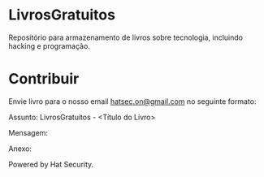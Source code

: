 # LivrosGratuitos
Repositório para armazenamento de livros sobre tecnologia, incluindo hacking e programação.

# Contribuir
Envie livro para o nosso email hatsec.on@gmail.com no seguinte formato:

Assunto: LivrosGratuitos - <Título do Livro>

Mensagem: <Sua mensagem>

Anexo: <Livro>

Powered by Hat Security.
